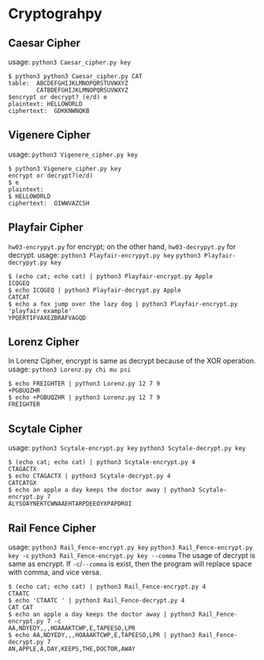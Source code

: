 # Cryptograhpy
## Caesar Cipher
usage: 
`python3 Caesar_cipher.py key`

```
$ python3 python3 Caesar_cipher.py CAT
table:  ABCDEFGHIJKLMNOPQRSTUVWXYZ
        CATBDEFGHIJKLMNOPQRSUVWXYZ
$encrypt or decrypt? (e/d) e
plaintext: HELLOWORLD
ciphertext:  GDKKNWNQKB
```

## Vigenere Cipher
usage: 
`python3 Vigenere_cipher.py key`

```
$ python3 Vigenere_cipher.py key
encrypt or decrypt?(e/d)
$ e
plaintext:
$ HELLOWORLD
ciphertext:  OIWWVAZCSH
```

## Playfair Cipher
`hw03-encrypyt.py` for encrypt; on the other hand, `hw03-decrypyt.py` for decrypt.
usage: 
`python3 Playfair-encrypyt.py key`
`python3 Playfair-decrypyt.py key`

```
$ (echo cat; echo cat) | python3 Playfair-encrypt.py Apple
ICQGEQ
$ echo ICQGEQ | python3 Playfair-decrypt.py Apple
CATCAT
$ echo a fox jump over the lazy dog | python3 Playfair-encrypt.py 'playfair example'
YPQERTIFVAXEZBRAFVAGQD
```

## Lorenz Cipher
In Lorenz Cipher, encrypt is same as decrypt because of the XOR operation.
usage: 
`python3 Lorenz.py chi mu psi`
```
$ echo FREIGHTER | python3 Lorenz.py 12 7 9
+PGBUQZHR
$ echo +PGBUQZHR | python3 Lorenz.py 12 7 9
FREIGHTER
```

## Scytale Cipher
usage:
`python3 Scytale-encrypt.py key`
`python3 Scytale-decrypt.py key`
```
$ (echo cat; echo cat) | python3 Scytale-encrypt.py 4
CTAGACTX
$ echo CTAGACTX | python3 Scytale-decrypt.py 4
CATCATGX
$ echo an apple a day keeps the doctor away | python3 Scytale-encrypt.py 7
ALYSOAYNEKTCWNAAEHTARPDEEOYXPAPDROI
```

## Rail Fence Cipher
usage:
`python3 Rail_Fence-encrypt.py key`
`python3 Rail_Fence-encrypt.py key -c`
`python3 Rail_Fence-encrypt.py key --comma`
The usage of decrypt is same as encrypt.
If `-c`/`--comma` is exist, then the program will replace space with comma, and vice versa.
```
$ (echo cat; echo cat) | python3 Rail_Fence-encrypt.py 4
CTAATC 
$ echo 'CTAATC ' | python3 Rail_Fence-decrypt.py 4
CAT CAT
$ echo an apple a day keeps the doctor away | python3 Rail_Fence-encrypt.py 7 -c
AA,NDYEDY,,,HOAAAKTCWP,E,TAPEESO,LPR
$ echo AA,NDYEDY,,,HOAAAKTCWP,E,TAPEESO,LPR | python3 Rail_Fence-decrypt.py 7
AN,APPLE,A,DAY,KEEPS,THE,DOCTOR,AWAY
```